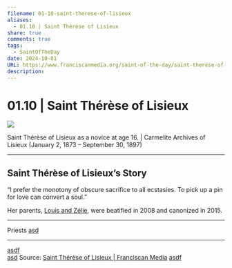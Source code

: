 ```yaml
---
filename: 01-10-saint-therese-of-lisieux
aliases:
  - 01.10 | Saint Thérèse of Lisieux
share: true
comments: true
tags:
  - SaintOfTheDay
date: 2024-10-01
URL: https://www.franciscanmedia.org/saint-of-the-day/saint-therese-of-lisieux/
description: 
---
```

# 01.10 | Saint Thérèse of Lisieux

![](https://i.imgur.com/4NZSg1M.png)


Saint Thérèse of Lisieux as a novice at age 16. | Carmelite Archives of Lisieux
(January 2, 1873 – September 30, 1897)

---

## Saint Thérèse of Lisieux’s Story

“I prefer the monotony of obscure sacrifice to all ecstasies. To pick up a pin for love can convert a soul.”

Her parents, [Louis and Zélie](https://www.franciscanmedia.org/saint-of-the-day/saints-louis-martin-and-zelie-guerin), were beatified in 2008 and canonized in 2015.

---

Priests [asd](1.a.3-dsff)

---
[asdf](01-10-saint-therese-of-lisieux.md)  
[asd](sdfas.md) 
Source: [Saint Thérèse of Lisieux | Franciscan Media](https://www.franciscanmedia.org/saint-of-the-day/saint-therese-of-lisieux/)
[asdf](1.a.3-dsff.md) 